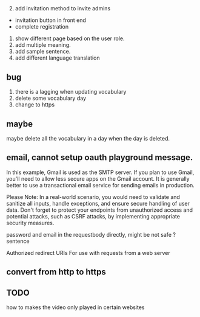 


## 
2. add invitation method to invite admins
- invitation button in front end
- complete registration
1. show different page based on the user role.
3. add multiple meaning.
4. add sample sentence.
5. add different language translation
## bug

1. there is a lagging when updating vocabulary
2. delete some vocabulary day
3. change to https


## maybe

maybe delete all the vocabulary in a day  when the day is deleted.





## email, cannot setup oauth playground message.


In this example, Gmail is used as the SMTP server. If you plan to use Gmail, you'll need to allow less secure apps on the Gmail account. It is generally better to use a transactional email service for sending emails in production.



Please Note: In a real-world scenario, you would need to validate and sanitize all inputs, handle exceptions, and ensure secure handling of user data. Don't forget to protect your endpoints from unauthorized access and potential attacks, such as CSRF attacks, by implementing appropriate security measures.




password and email in the requestbody directly, might be not safe ?
sentence


Authorized redirect URIs
For use with requests from a web server


## convert from http to https





## TODO

how to makes the video only played in certain websites

